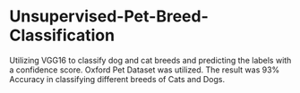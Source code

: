 # Unsupervised-Pet-Breed-Classification
Utilizing VGG16 to classify dog and cat breeds and predicting the labels with a confidence score.
Oxford Pet Dataset was utilized. The result was 93% Accuracy in classifying different breeds of Cats and Dogs. 

